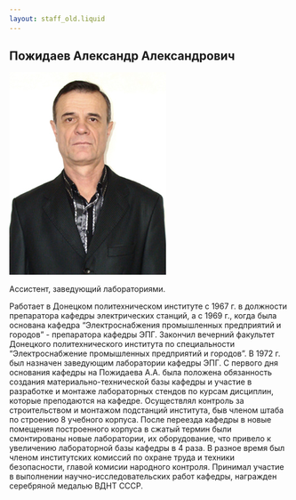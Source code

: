 ```yaml
---
layout: staff_old.liquid
---
```


## Пожидаев Александр Александрович

<div id="photomag">

![Пожидаев Александр Александрович](images/pozhidaev.jpg)

</div>

Ассистент, заведующий лабораториями.

Работает в Донецком политехническом институте с 1967 г. в должности
препаратора кафедры электрических станций, а с 1969 г., когда была
основана кафедра “Электроснабжения промышленных предприятий и городов” -
препаратора кафедры ЭПГ. Закончил вечерний факультет Донецкого
политехнического института по специальности “Электроснабжение
промышленных предприятий и городов”. В 1972 г. был назначен заведующим
лаборатории кафедры ЭПГ. С первого дня основания кафедры на
Пожидаева А.А. была положена обязанность создания
материально-технической базы кафедры и участие в разработке и монтаже
лабораторных стендов по курсам дисциплин, которые преподаются на
кафедре. Осуществлял контроль за строительством и монтажом подстанций
института, быв членом штаба по строению 8 учебного корпуса. После
переезда кафедры в новые помещения построенного корпуса в сжатый термин
были смонтированы новые лаборатории, их оборудование, что привело к
увеличению лабораторной базы кафедры в 4 раза. В разное время был членом
институтских комиссий по охране труда и техники безопасности, главой
комисии народного контроля. Принимал участие в выполнении
научно-исследовательских работ кафедры, награжден серебряной медалью
ВДНТ СССР.

